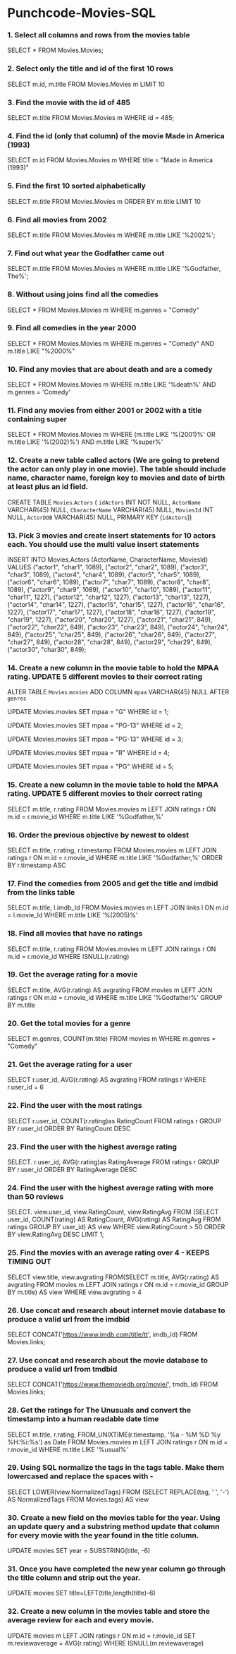 # Punchcode-Movies-SQL

### 1. Select all columns and rows from the movies table
SELECT * FROM Movies.Movies;

### 2. Select only the title and id of the first 10 rows
SELECT m.id, m.title FROM Movies.Movies m
LIMIT 10
### 3. Find the movie with the id of 485
SELECT m.title
FROM Movies.Movies m
WHERE id = 485;

### 4. Find the id (only that column) of the movie Made in America (1993)
SELECT m.id
FROM Movies.Movies m
WHERE title = "Made in America (1993)"

### 5. Find the first 10 sorted alphabetically
SELECT m.title
FROM Movies.Movies m
ORDER BY m.title
LIMIT 10

### 6. Find all movies from 2002
SELECT m.title
FROM Movies.Movies m
WHERE m.title LIKE '%2002%';

### 7. Find out what year the Godfather came out
SELECT m.title
FROM Movies.Movies m
WHERE m.title LIKE '%Godfather, The%';

### 8. Without using joins find all the comedies
SELECT *
FROM Movies.Movies m
WHERE m.genres = "Comedy"

### 9. Find all comedies in the year 2000
SELECT *
FROM Movies.Movies m
WHERE m.genres = "Comedy" AND m.title LIKE "%2000%"

### 10. Find any movies that are about death and are a comedy
SELECT *
FROM Movies.Movies m
WHERE m.title LIKE '%death%' AND m.genres = 'Comedy'

### 11. Find any movies from either 2001 or 2002 with a title containing super
SELECT *
FROM Movies.Movies m
WHERE (m.title LIKE '%(2001)%'
OR m.title LIKE '%(2002)%')
AND m.title LIKE '%super%'

### 12. Create a new table called actors (We are going to pretend the actor can only play in one movie). The table should include name, character name, foreign key to movies and date of birth at least plus an id field.
CREATE TABLE `Movies`.`Actors` (
  `idActors` INT NOT NULL,
  `ActorName` VARCHAR(45) NULL,
  `CharacterName` VARCHAR(45) NULL,
  `MoviesId` INT NULL,
  `ActorDOB` VARCHAR(45) NULL,
  PRIMARY KEY (`idActors`))

### 13. Pick 3 movies and create insert statements for 10 actors each. You should use the multi value insert statements
INSERT INTO Movies.Actors (ActorName, CharacterName, MoviesId)
VALUES ("actor1", "char1", 1089),
("actor2", "char2", 1089),
("actor3", "char3", 1089),
("actor4", "char4", 1089),
("actor5", "char5", 1089),
("actor6", "char6", 1089),
("actor7", "char7", 1089),
("actor8", "char8", 1089),
("actor9", "char9", 1089),
("actor10", "char10", 1089),
("actor11", "char11", 1227),
("actor12", "char12", 1227),
("actor13", "char13", 1227),
("actor14", "char14", 1227),
("actor15", "char15", 1227),
("actor16", "char16", 1227),
("actor17", "char17", 1227),
("actor18", "char18", 1227),
("actor19", "char19", 1227),
("actor20", "char20", 1227),
("actor21", "char21", 849),
("actor22", "char22", 849),
("actor23", "char23", 849),
("actor24", "char24", 849),
("actor25", "char25", 849),
("actor26", "char26", 849),
("actor27", "char27", 849),
("actor28", "char28", 849),
("actor29", "char29", 849),
("actor30", "char30", 849);


### 14. Create a new column in the movie table to hold the MPAA rating. UPDATE 5 different movies to their correct rating
ALTER TABLE `Movies`.`movies` 
ADD COLUMN `mpaa` VARCHAR(45) NULL AFTER `genres`

UPDATE Movies.movies
SET mpaa = "G"
WHERE id = 1;

UPDATE Movies.movies
SET mpaa = "PG-13"
WHERE id = 2;


UPDATE Movies.movies
SET mpaa = "PG-13"
WHERE id = 3;


UPDATE Movies.movies
SET mpaa = "R"
WHERE id = 4;

UPDATE Movies.movies
SET mpaa = "PG"
WHERE id = 5;

### 15. Create a new column in the movie table to hold the MPAA rating. UPDATE 5 different movies to their correct rating
SELECT m.title, r.rating FROM Movies.movies m
LEFT JOIN ratings r ON m.id = r.movie_id
WHERE m.title LIKE '%Godfather,%'

### 16. Order the previous objective by newest to oldest
SELECT m.title, r.rating, r.timestamp FROM Movies.movies m
LEFT JOIN ratings r ON m.id = r.movie_id
WHERE m.title LIKE '%Godfather,%'
ORDER BY r.timestamp ASC

### 17. Find the comedies from 2005 and get the title and imdbid from the links table
SELECT m.title, l.imdb_Id FROM Movies.movies m
LEFT JOIN links l ON m.id = l.movie_Id
WHERE m.title LIKE '%(2005)%'

### 18. Find all movies that have no ratings
SELECT m.title, r.rating 
FROM Movies.movies m
LEFT JOIN ratings r ON m.id = r.movie_id
WHERE ISNULL(r.rating)

### 19. Get the average rating for a movie
SELECT m.title, AVG(r.rating) AS avgrating FROM movies m
LEFT JOIN ratings r ON m.id = r.movie_id
WHERE m.title LIKE '%Godfather%'
GROUP BY m.title

### 20. Get the total movies for a genre
SELECT m.genres, COUNT(m.title) 
FROM movies m
WHERE m.genres = "Comedy"

### 21. Get the average rating for a user
SELECT r.user_id, AVG(r.rating) AS avgrating
FROM ratings r
WHERE r.user_id = 6

### 22. Find the user with the most ratings
SELECT r.user_id,  COUNT(r.rating)as RatingCount
FROM ratings r
GROUP BY r.user_id
ORDER BY RatingCount DESC

### 23. Find the user with the highest average rating
SELECT. r.user_id,  AVG(r.rating)as RatingAverage
FROM ratings r
GROUP BY r.user_id
ORDER BY RatingAverage DESC

### 24. Find the user with the highest average rating with more than 50 reviews
SELECT. 
view.user_id,
view.RatingCount,
view.RatingAvg
FROM (SELECT user_id, COUNT(rating) AS RatingCount, AVG(rating) AS RatingAvg
FROM ratings 
GROUP BY user_id) AS view
WHERE view.RatingCount > 50
ORDER BY view.RatingAvg DESC
LIMIT 1;

### 25. Find the movies with an average rating over 4 - KEEPS TIMING OUT
SELECT
view.title,
view.avgrating
FROM(SELECT m.title, AVG(r.rating) AS avgrating FROM movies m
LEFT JOIN ratings r ON m.id = r.movie_id
GROUP BY m.title) AS view
WHERE view.avgrating > 4

### 26. Use concat and research about internet movie database to produce a valid url from the imdbid
SELECT CONCAT('https://www.imdb.com/title/tt', imdb_Id) 
FROM Movies.links;


### 27. Use concat and research about the movie database to produce a valid url from tmdbid
SELECT CONCAT('https://www.themoviedb.org/movie/', tmdb_Id) 
FROM Movies.links;


### 28. Get the ratings for The Unusuals and convert the timestamp into a human readable date time
SELECT m.title, r.rating, FROM_UNIXTIME(r.timestamp, '%a - %M %D %y  %H:%i:%s') as Date
FROM Movies.movies m
LEFT JOIN ratings r ON m.id = r.movie_id
WHERE m.title LIKE '%usual%'


### 29. Using SQL normalize the tags in the tags table. Make them lowercased and replace the spaces with -
SELECT LOWER(view.NormalizedTags)
FROM (SELECT REPLACE(tag, ' ', '-') AS NormalizedTags
FROM Movies.tags) AS view


### 30. Create a new field on the movies table for the year. Using an update query and a substring method update that column for every movie with the year found in the title column.
UPDATE movies
SET 
	year = SUBSTRING(title, -6)


### 31. Once you have completed the new year column go through the title column and strip out the year.
 UPDATE movies
 SET title=LEFT(title,length(title)-6)


### 32. Create a new column in the movies table and store the average review for each and every movie.
 UPDATE movies m
 LEFT JOIN ratings r ON m.id = r.movie_id
 SET m.reviewaverage = AVG(r.rating)
WHERE ISNULL(m.reviewaverage)
